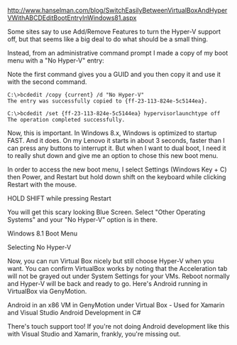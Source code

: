 http://www.hanselman.com/blog/SwitchEasilyBetweenVirtualBoxAndHyperVWithABCDEditBootEntryInWindows81.aspx

Some sites say to use Add/Remove Features to turn the Hyper-V support off, but that seems like a big deal to do what should be a small thing.

Instead, from an administrative command prompt I made a copy of my boot menu with a "No Hyper-V" entry:

Note the first command gives you a GUID and you then copy it and use it with the second command.
```
C:\>bcdedit /copy {current} /d "No Hyper-V" 
The entry was successfully copied to {ff-23-113-824e-5c5144ea}. 

C:\>bcdedit /set {ff-23-113-824e-5c5144ea} hypervisorlaunchtype off 
The operation completed successfully. 
```
Now, this is important. In Windows 8.x, Windows is optimized to startup FAST. And it does. On my Lenovo it starts in about 3 seconds, faster than I can press any buttons to interrupt it. But when I want to dual boot, I need it to really shut down and give me an option to chose this new boot menu.

In order to access the new boot menu, I select Settings (Windows Key + C) then Power, and Restart but hold down shift on the keyboard while clicking Restart with the mouse.

HOLD SHIFT while pressing Restart

You will get this scary looking Blue Screen. Select "Other Operating Systems" and your "No Hyper-V" option is in there.

Windows 8.1 Boot Menu

Selecting No Hyper-V

Now, you can run Virtual Box nicely but still choose Hyper-V when you want. You can confirm VirtualBox works by noting that the Acceleration tab will not be grayed out under System Settings for your VMs. Reboot normally and Hyper-V will be back and ready to go. Here's Android running in VirtualBox via GenyMotion.

Android in an x86 VM in GenyMotion under Virtual Box - Used for Xamarin and Visual Studio Android Development in C#

There's touch support too! If you're not doing Android development like this with Visual Studio and Xamarin, frankly, you're missing out.
